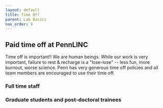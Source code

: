 ```yaml
---
layout: default
title: Time Off
parent: Lab Basics
nav_order: 9
---
```


## Paid time off at PennLINC

Time off is important!! We are human beings.  While our work is very important, failure to rest & recharge is a "lose-lose" -- less fun, more burnout, worse science.  Penn has very generous time off policies and all team members are encouraged to use their time off.

### Full time staff


### Graduate students and post-doctoral trainees

